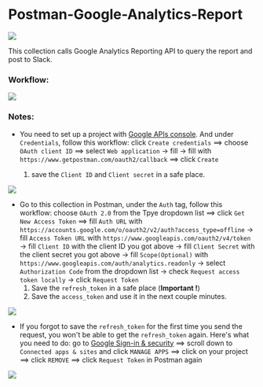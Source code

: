 # Postman-Google-Analytics-Report

<a href="https://i.imgur.com/kIVcm08.png" target="_blank"><img src="https://i.imgur.com/kIVcm08.png"></a>

This collection calls Google Analytics Reporting API to query the report and post to Slack.

### Workflow:

<a href="https://i.imgur.com/wOt1TKv.png" target="_blank"><img src="https://i.imgur.com/wOt1TKv.png"></a>

### Notes:

* You need to set up a project with [Google APIs console](https://console.developers.google.com/apis/credentials). And under `Credentials`, follow this workflow: click `Create credentials` ==> choose `OAuth client ID` ==> select `Web application` -> fill <your name> -> fill <your redirect url> with `https://www.getpostman.com/oauth2/callback` ==> click `Create`
	1. save the `Client ID` and `Client secret` in a safe place.

<a href="https://i.imgur.com/fiPAJk7.png" target="_blank"><img src="https://i.imgur.com/fiPAJk7.png"></a>

* Go to this collection in Postman, under the `Auth` tag, follow this workflow: choose `OAuth 2.0` from the Tpye dropdown list ==> click `Get New Access Token` ==> fill `Auth URL` with `https://accounts.google.com/o/oauth2/v2/auth?access_type=offline` -> fill `Access Token URL` with `https://www.googleapis.com/oauth2/v4/token` -> fill `Client ID` with the client ID you got above -> fill `Client Secret` with the client secret you got above -> fill `Scope(Optional)` with `https://www.googleapis.com/auth/analytics.readonly` -> select `Authorization Code` from the dropdown list -> check `Request access token locally` -> click `Request Token`
	1. Save the `refresh_token` in a safe place (**Important !**)
	2. Save the `access_token` and use it in the next couple minutes.

<a href="https://i.imgur.com/6g45Zor.png" target="_blank"><img src="https://i.imgur.com/6g45Zor.png"></a>

* If you forgot to save the `refresh_token` for the first time you send the request, you won't be able to get the `refresh_token` again. Here's what you need to do: go to [Google Sign-in & security](https://www.google.com/settings/u/1/security) ==> scroll down to `Connected apps & sites` and click `MANAGE APPS` ==> click on your project ==> click `REMOVE` ==> click `Request Token` in Postman again

<a href="https://i.imgur.com/wL86flT.png" target="_blank"><img src="https://i.imgur.com/wL86flT.png"></a>